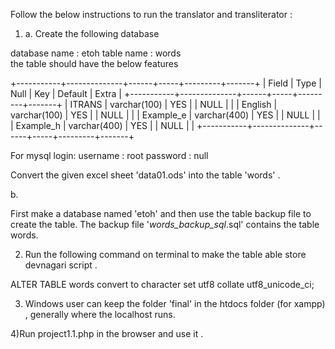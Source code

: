 Follow the below instructions to run the translator and transliterator :

1) a.
Create the following database

database name : etoh
table name : words	
the table should have the below features	

+-----------+--------------+------+-----+---------+-------+
| Field     | Type         | Null | Key | Default | Extra |
+-----------+--------------+------+-----+---------+-------+
| ITRANS    | varchar(100) | YES  |     | NULL    |       |
| English   | varchar(100) | YES  |     | NULL    |       |
| Example_e | varchar(400) | YES  |     | NULL    |       |
| Example_h | varchar(400) | YES  |     | NULL    |       |
+-----------+--------------+------+-----+---------+-------+

For mysql login:
username : root
password : null

Convert the given excel sheet 'data01.ods' into the table 'words' .

b.

First make a database named 'etoh' and then use the table backup file to create the table.
The backup file '_words_backup_sql_.sql' contains the table words.

2) Run the following command on terminal to make the table able store devnagari script .

 ALTER TABLE words convert to character set utf8 collate utf8_unicode_ci; 

3) Windows user can keep the folder 'final' in the htdocs folder (for xampp) , generally where the localhost runs.

4)Run project1.1.php in the browser and use it .



